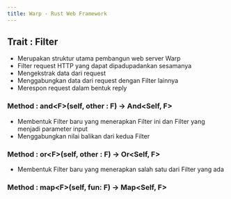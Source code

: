 ```yaml
---
title: Warp - Rust Web Framework
---
```


## Trait : Filter
- Merupakan struktur utama pembangun web server Warp
- Filter request HTTP yang dapat dipadupadankan sesamanya
- Mengekstrak data dari request
- Menggabungkan data dari request dengan Filter lainnya
- Merespon request dalam bentuk reply

### Method : and\<F\>(self, other : F) -\> And\<Self, F\> 
- Membentuk Filter baru yang menerapkan Filter ini dan Filter yang menjadi parameter input
- Menggabungkan nilai balikan dari kedua Filter

### Method : or\<F\>(self, other : F) -\> Or\<Self, F\> 
- Membentuk Filter baru yang menerapkan salah satu dari Filter yang ada

### Method : map\<F\>(self, fun: F) -\> Map\<Self, F\> 

